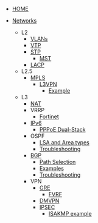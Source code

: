 <!-- docs/_sidebar.md -->


* [HOME](./)

* [Networks](./Networks/routing_protocols_AD)
  * L2
    * [VLANs](./Networks/VLANs/common)
    * [VTP](./Networks/VLANs/vtp)
    * [STP](./Networks/STP/common)
      * [MST](./Networks/STP/mstp)
    * [LACP](./Networks/LACP/config_guide)
  * L2.5
    * [MPLS](./Networks/MPLS/common)
      * [L3VPN](./Networks/MPLS/l3vpn)
        * [Example](./Networks/MPLS/prod_example)
  * L3
    * [NAT](./Networks/NAT/common)
    * VRRP
      * [Fortinet](./Networks/VRRP/fortinet_example)
    * [IPv6](./Networks/IPv6/basic)
      * [PPPoE Dual-Stack](./Networks/IPv6/pppoe_dual-stack)
    * OSPF
      * [LSA and Area types](./Networks/OSPF/LSA_and_areas)
      * [Troubleshooting](./Networks/OSPF/troubleshoot)
    * [BGP](./Networks/BGP/main_features)
      * [Path Selection](./Networks/BGP/bgp_path_selection)
      * [Examples](./Networks/BGP/bgp_examples)
      * [Troubleshooting](./Networks/BGP/troubleshooting)
    * VPN
      * [GRE](./Networks/VPN/gre)
        * [FVRF](./Networks/VPN/fvrf)
      * [DMVPN](./Networks/VPN/dmvpn)
      * [IPSEC](./Networks/VPN/ipsec)
        * [ISAKMP example](./Networks/VPN/isakmp_example)